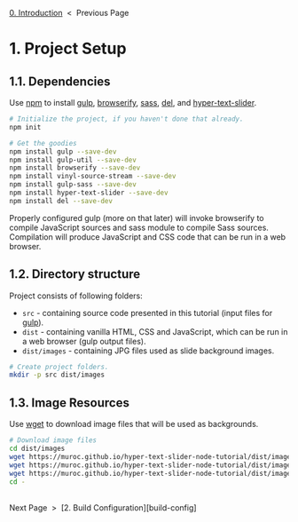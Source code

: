 [0. Introduction][introduction] &nbsp;&lt;&nbsp; Previous Page

[introduction]: 0_introduction.markdown

# 1. Project Setup

## 1.1. Dependencies

Use [npm][npm] to install [gulp][gulp], [browserify][browserify], [sass][sass],
[del][del], and [hyper-text-slider][slider].

[npm]: https://docs.npmjs.com/getting-started/what-is-npm
[gulp]: https://github.com/gulpjs/gulp
[browserify]: https://github.com/substack/node-browserify
[sass]: https://github.com/sass/sass
[del]: https://github.com/sindresorhus/del
[slider]: https://github.com/muroc/hyper-text-slider

```sh
# Initialize the project, if you haven't done that already.
npm init

# Get the goodies
npm install gulp --save-dev
npm install gulp-util --save-dev
npm install browserify --save-dev
npm install vinyl-source-stream --save-dev
npm install gulp-sass --save-dev
npm install hyper-text-slider --save-dev
npm install del --save-dev
```

Properly configured gulp (more on that later) will invoke browserify to compile
JavaScript sources and sass module to&nbsp;compile Sass sources.
Compilation will produce JavaScript and CSS code that can be run
in a web browser.

## 1.2. Directory structure

Project consists of following folders:

 * `src` - containing source code presented in this tutorial (input files
  for [gulp][gulp]).
 * `dist` - containing vanilla HTML, CSS and JavaScript, which can be
  run in a web browser (gulp output files).
 * `dist/images` - containing JPG files used as slide background images.

```sh
# Create project folders.
mkdir -p src dist/images
```

## 1.3. Image Resources

Use [wget][wget] to download image files that will be used as backgrounds.

[wget]: https://www.gnu.org/software/wget/

```sh
# Download image files
cd dist/images
wget https://muroc.github.io/hyper-text-slider-node-tutorial/dist/images/big-ben.jpg
wget https://muroc.github.io/hyper-text-slider-node-tutorial/dist/images/css-on-macbook-pro.jpg
wget https://muroc.github.io/hyper-text-slider-node-tutorial/dist/images/keyboard.jpg
cd -
```

<br>
Next Page &nbsp;&gt;&nbsp; [2. Build Configuration][build-config]

[build-config]: 2_gulpfile.js.md


